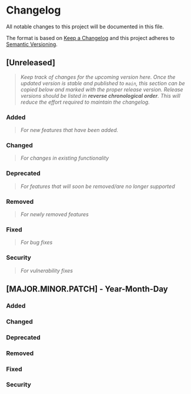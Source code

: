 # Changelog

All notable changes to this project will be documented in this file.

The format is based on [Keep a Changelog](https://keepachangelog.com/en/1.1.0/)
and this project adheres to [Semantic Versioning](https://semver.org/spec/v2.0.0.html).  

## [Unreleased]  
 >*Keep track of changes for the upcoming version here. Once the updated version is stable and published to `main`, this section can be copied below and marked with the proper release version. Release versions should be listed in **reverse chronological order**. This will reduce the effort required to maintain the changelog.*
### Added
>*For new features that have been added.*
### Changed
>*For changes in existing functionality*
### Deprecated
>*For features that will soon be removed/are no longer supported*
### Removed
>*For newly removed features*
### Fixed
>*For bug fixes*
### Security
>*For vulnerability fixes*


## [MAJOR.MINOR.PATCH] - Year-Month-Day   

### Added

### Changed

### Deprecated

### Removed

### Fixed

### Security


